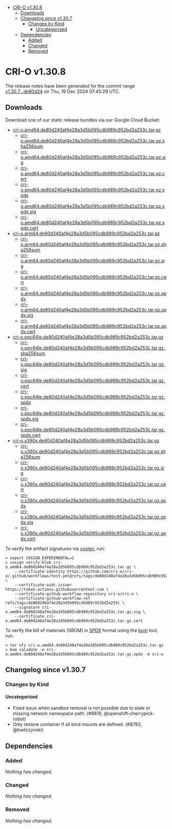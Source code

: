 - [CRI-O v1.30.8](#cri-o-v1308)
  - [Downloads](#downloads)
  - [Changelog since v1.30.7](#changelog-since-v1307)
    - [Changes by Kind](#changes-by-kind)
      - [Uncategorized](#uncategorized)
  - [Dependencies](#dependencies)
    - [Added](#added)
    - [Changed](#changed)
    - [Removed](#removed)

# CRI-O v1.30.8

The release notes have been generated for the commit range
[v1.30.7...de80d24](https://github.com/cri-o/cri-o/compare/v1.30.7...v1.30.8) on Thu, 19 Dec 2024 07:45:29 UTC.

## Downloads

Download one of our static release bundles via our Google Cloud Bucket:

- [cri-o.amd64.de80d240af4e28a3d5b095cdb989c952bd2a253c.tar.gz](https://storage.googleapis.com/cri-o/artifacts/cri-o.amd64.de80d240af4e28a3d5b095cdb989c952bd2a253c.tar.gz)
  - [cri-o.amd64.de80d240af4e28a3d5b095cdb989c952bd2a253c.tar.gz.sha256sum](https://storage.googleapis.com/cri-o/artifacts/cri-o.amd64.de80d240af4e28a3d5b095cdb989c952bd2a253c.tar.gz.sha256sum)
  - [cri-o.amd64.de80d240af4e28a3d5b095cdb989c952bd2a253c.tar.gz.sig](https://storage.googleapis.com/cri-o/artifacts/cri-o.amd64.de80d240af4e28a3d5b095cdb989c952bd2a253c.tar.gz.sig)
  - [cri-o.amd64.de80d240af4e28a3d5b095cdb989c952bd2a253c.tar.gz.cert](https://storage.googleapis.com/cri-o/artifacts/cri-o.amd64.de80d240af4e28a3d5b095cdb989c952bd2a253c.tar.gz.cert)
  - [cri-o.amd64.de80d240af4e28a3d5b095cdb989c952bd2a253c.tar.gz.spdx](https://storage.googleapis.com/cri-o/artifacts/cri-o.amd64.de80d240af4e28a3d5b095cdb989c952bd2a253c.tar.gz.spdx)
  - [cri-o.amd64.de80d240af4e28a3d5b095cdb989c952bd2a253c.tar.gz.spdx.sig](https://storage.googleapis.com/cri-o/artifacts/cri-o.amd64.de80d240af4e28a3d5b095cdb989c952bd2a253c.tar.gz.spdx.sig)
  - [cri-o.amd64.de80d240af4e28a3d5b095cdb989c952bd2a253c.tar.gz.spdx.cert](https://storage.googleapis.com/cri-o/artifacts/cri-o.amd64.de80d240af4e28a3d5b095cdb989c952bd2a253c.tar.gz.spdx.cert)
- [cri-o.arm64.de80d240af4e28a3d5b095cdb989c952bd2a253c.tar.gz](https://storage.googleapis.com/cri-o/artifacts/cri-o.arm64.de80d240af4e28a3d5b095cdb989c952bd2a253c.tar.gz)
  - [cri-o.arm64.de80d240af4e28a3d5b095cdb989c952bd2a253c.tar.gz.sha256sum](https://storage.googleapis.com/cri-o/artifacts/cri-o.arm64.de80d240af4e28a3d5b095cdb989c952bd2a253c.tar.gz.sha256sum)
  - [cri-o.arm64.de80d240af4e28a3d5b095cdb989c952bd2a253c.tar.gz.sig](https://storage.googleapis.com/cri-o/artifacts/cri-o.arm64.de80d240af4e28a3d5b095cdb989c952bd2a253c.tar.gz.sig)
  - [cri-o.arm64.de80d240af4e28a3d5b095cdb989c952bd2a253c.tar.gz.cert](https://storage.googleapis.com/cri-o/artifacts/cri-o.arm64.de80d240af4e28a3d5b095cdb989c952bd2a253c.tar.gz.cert)
  - [cri-o.arm64.de80d240af4e28a3d5b095cdb989c952bd2a253c.tar.gz.spdx](https://storage.googleapis.com/cri-o/artifacts/cri-o.arm64.de80d240af4e28a3d5b095cdb989c952bd2a253c.tar.gz.spdx)
  - [cri-o.arm64.de80d240af4e28a3d5b095cdb989c952bd2a253c.tar.gz.spdx.sig](https://storage.googleapis.com/cri-o/artifacts/cri-o.arm64.de80d240af4e28a3d5b095cdb989c952bd2a253c.tar.gz.spdx.sig)
  - [cri-o.arm64.de80d240af4e28a3d5b095cdb989c952bd2a253c.tar.gz.spdx.cert](https://storage.googleapis.com/cri-o/artifacts/cri-o.arm64.de80d240af4e28a3d5b095cdb989c952bd2a253c.tar.gz.spdx.cert)
- [cri-o.ppc64le.de80d240af4e28a3d5b095cdb989c952bd2a253c.tar.gz](https://storage.googleapis.com/cri-o/artifacts/cri-o.ppc64le.de80d240af4e28a3d5b095cdb989c952bd2a253c.tar.gz)
  - [cri-o.ppc64le.de80d240af4e28a3d5b095cdb989c952bd2a253c.tar.gz.sha256sum](https://storage.googleapis.com/cri-o/artifacts/cri-o.ppc64le.de80d240af4e28a3d5b095cdb989c952bd2a253c.tar.gz.sha256sum)
  - [cri-o.ppc64le.de80d240af4e28a3d5b095cdb989c952bd2a253c.tar.gz.sig](https://storage.googleapis.com/cri-o/artifacts/cri-o.ppc64le.de80d240af4e28a3d5b095cdb989c952bd2a253c.tar.gz.sig)
  - [cri-o.ppc64le.de80d240af4e28a3d5b095cdb989c952bd2a253c.tar.gz.cert](https://storage.googleapis.com/cri-o/artifacts/cri-o.ppc64le.de80d240af4e28a3d5b095cdb989c952bd2a253c.tar.gz.cert)
  - [cri-o.ppc64le.de80d240af4e28a3d5b095cdb989c952bd2a253c.tar.gz.spdx](https://storage.googleapis.com/cri-o/artifacts/cri-o.ppc64le.de80d240af4e28a3d5b095cdb989c952bd2a253c.tar.gz.spdx)
  - [cri-o.ppc64le.de80d240af4e28a3d5b095cdb989c952bd2a253c.tar.gz.spdx.sig](https://storage.googleapis.com/cri-o/artifacts/cri-o.ppc64le.de80d240af4e28a3d5b095cdb989c952bd2a253c.tar.gz.spdx.sig)
  - [cri-o.ppc64le.de80d240af4e28a3d5b095cdb989c952bd2a253c.tar.gz.spdx.cert](https://storage.googleapis.com/cri-o/artifacts/cri-o.ppc64le.de80d240af4e28a3d5b095cdb989c952bd2a253c.tar.gz.spdx.cert)
- [cri-o.s390x.de80d240af4e28a3d5b095cdb989c952bd2a253c.tar.gz](https://storage.googleapis.com/cri-o/artifacts/cri-o.s390x.de80d240af4e28a3d5b095cdb989c952bd2a253c.tar.gz)
  - [cri-o.s390x.de80d240af4e28a3d5b095cdb989c952bd2a253c.tar.gz.sha256sum](https://storage.googleapis.com/cri-o/artifacts/cri-o.s390x.de80d240af4e28a3d5b095cdb989c952bd2a253c.tar.gz.sha256sum)
  - [cri-o.s390x.de80d240af4e28a3d5b095cdb989c952bd2a253c.tar.gz.sig](https://storage.googleapis.com/cri-o/artifacts/cri-o.s390x.de80d240af4e28a3d5b095cdb989c952bd2a253c.tar.gz.sig)
  - [cri-o.s390x.de80d240af4e28a3d5b095cdb989c952bd2a253c.tar.gz.cert](https://storage.googleapis.com/cri-o/artifacts/cri-o.s390x.de80d240af4e28a3d5b095cdb989c952bd2a253c.tar.gz.cert)
  - [cri-o.s390x.de80d240af4e28a3d5b095cdb989c952bd2a253c.tar.gz.spdx](https://storage.googleapis.com/cri-o/artifacts/cri-o.s390x.de80d240af4e28a3d5b095cdb989c952bd2a253c.tar.gz.spdx)
  - [cri-o.s390x.de80d240af4e28a3d5b095cdb989c952bd2a253c.tar.gz.spdx.sig](https://storage.googleapis.com/cri-o/artifacts/cri-o.s390x.de80d240af4e28a3d5b095cdb989c952bd2a253c.tar.gz.spdx.sig)
  - [cri-o.s390x.de80d240af4e28a3d5b095cdb989c952bd2a253c.tar.gz.spdx.cert](https://storage.googleapis.com/cri-o/artifacts/cri-o.s390x.de80d240af4e28a3d5b095cdb989c952bd2a253c.tar.gz.spdx.cert)

To verify the artifact signatures via [cosign](https://github.com/sigstore/cosign), run:

```console
> export COSIGN_EXPERIMENTAL=1
> cosign verify-blob cri-o.amd64.de80d240af4e28a3d5b095cdb989c952bd2a253c.tar.gz \
    --certificate-identity https://github.com/cri-o/cri-o/.github/workflows/test.yml@refs/tags/de80d240af4e28a3d5b095cdb989c952bd2a253c \
    --certificate-oidc-issuer https://token.actions.githubusercontent.com \
    --certificate-github-workflow-repository cri-o/cri-o \
    --certificate-github-workflow-ref refs/tags/de80d240af4e28a3d5b095cdb989c952bd2a253c \
    --signature cri-o.amd64.de80d240af4e28a3d5b095cdb989c952bd2a253c.tar.gz.sig \
    --certificate cri-o.amd64.de80d240af4e28a3d5b095cdb989c952bd2a253c.tar.gz.cert
```

To verify the bill of materials (SBOM) in [SPDX](https://spdx.org) format using the [bom](https://sigs.k8s.io/bom) tool, run:

```console
> tar xfz cri-o.amd64.de80d240af4e28a3d5b095cdb989c952bd2a253c.tar.gz
> bom validate -e cri-o.amd64.de80d240af4e28a3d5b095cdb989c952bd2a253c.tar.gz.spdx -d cri-o
```

## Changelog since v1.30.7

### Changes by Kind

#### Uncategorized
 - Fixed issue when sandbox removal is not possible due to stale or missing network namespace path. (#8819, @openshift-cherrypick-robot)
 - Only restore container if all bind mounts are defined. (#8793, @kwilczynski)

## Dependencies

### Added
_Nothing has changed._

### Changed
_Nothing has changed._

### Removed
_Nothing has changed._
